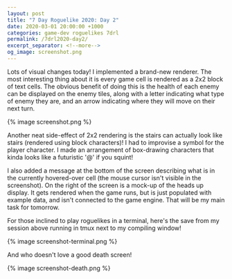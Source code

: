 ```yaml
---
layout: post
title: "7 Day Roguelike 2020: Day 2"
date: 2020-03-01 20:00:00 +1000
categories: game-dev roguelikes 7drl
permalink: /7drl2020-day2/
excerpt_separator: <!--more-->
og_image: screenshot.png
---
```


Lots of visual changes today! I implemented a brand-new renderer. The most interesting thing about it
is every game cell is rendered as a 2x2 block of text cells. The obvious benefit of doing this is
the health of each enemy can be displayed on the enemy tiles, along with a letter indicating what
type of enemy they are, and an arrow indicating where they will move on their next turn.

{% image screenshot.png %}

Another neat side-effect of 2x2 rendering is the stairs can actually look like stairs (rendered using block characters)! I had to improvise a symbol for
the player character. I made an arrangement of box-drawing characters that kinda looks like a futuristic '@' if you squint!

<!--more-->

I also added a message at the bottom of the screen describing what is in the currently hovered-over cell
(the mouse cursor isn't visible in the screenshot). On the right of the screen is a mock-up of the heads up display.
It gets rendered when the game runs, but is just populated with example data, and isn't connected to the game engine.
That will be my main task for tomorrow.

For those inclined to play roguelikes in a terminal, here's the save from my session above running in tmux
next to my compiling window!

{% image screenshot-terminal.png %}

And who doesn't love a good death screen!

{% image screenshot-death.png %}
